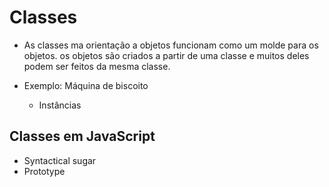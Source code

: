# Classes

* As classes ma orientação a objetos funcionam como um molde para os objetos.
os objetos são criados a partir de uma classe e muitos deles podem ser feitos
da mesma classe.

* Exemplo: Máquina de biscoito
    - Instâncias

## Classes em JavaScript

* Syntactical sugar
* Prototype